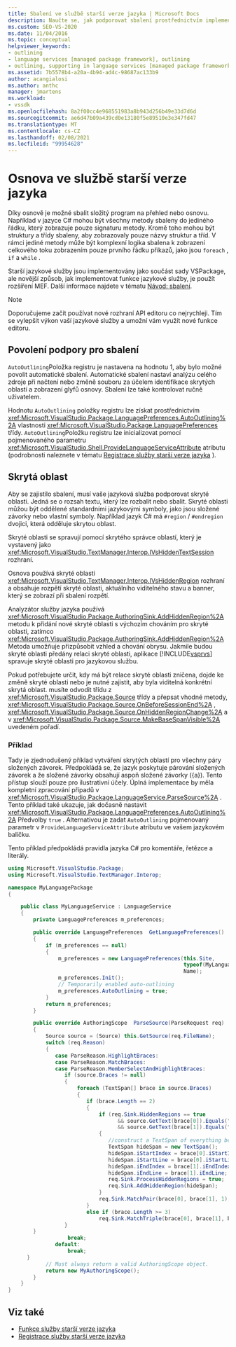```yaml
---
title: Sbalení ve službě starší verze jazyka | Microsoft Docs
description: Naučte se, jak podporovat sbalení prostřednictvím implementace skrytých oblastí ve službě starší verze jazyka.
ms.custom: SEO-VS-2020
ms.date: 11/04/2016
ms.topic: conceptual
helpviewer_keywords:
- outlining
- language services [managed package framework], outlining
- outlining, supporting in language services [managed package framework]
ms.assetid: 7b5578b4-a20a-4b94-ad4c-98687ac133b9
author: acangialosi
ms.author: anthc
manager: jmartens
ms.workload:
- vssdk
ms.openlocfilehash: 8a2f00cc4e968551983a8b943d256b49e33d7d6d
ms.sourcegitcommit: ae6d47b09a439cd0e13180f5e89510e3e347fd47
ms.translationtype: MT
ms.contentlocale: cs-CZ
ms.lasthandoff: 02/08/2021
ms.locfileid: "99954628"
---
```

# <a name="outlining-in-a-legacy-language-service"></a>Osnova ve službě starší verze jazyka
Díky osnově je možné sbalit složitý program na přehled nebo osnovu. Například v jazyce C# mohou být všechny metody sbaleny do jediného řádku, který zobrazuje pouze signaturu metody. Kromě toho mohou být struktury a třídy sbaleny, aby zobrazovaly pouze názvy struktur a tříd. V rámci jediné metody může být komplexní logika sbalena k zobrazení celkového toku zobrazením pouze prvního řádku příkazů, jako jsou `foreach` , `if` a `while` .

 Starší jazykové služby jsou implementovány jako součást sady VSPackage, ale novější způsob, jak implementovat funkce jazykové služby, je použít rozšíření MEF. Další informace najdete v tématu [Návod: sbalení](../../extensibility/walkthrough-outlining.md).

> [!NOTE]
> Doporučujeme začít používat nové rozhraní API editoru co nejrychleji. Tím se vylepšit výkon vaší jazykové služby a umožní vám využít nové funkce editoru.

## <a name="enabling-support-for-outlining"></a>Povolení podpory pro sbalení
 `AutoOutlining`Položka registru je nastavena na hodnotu 1, aby bylo možné povolit automatické sbalení. Automatické sbalení nastaví analýzu celého zdroje při načtení nebo změně souboru za účelem identifikace skrytých oblastí a zobrazení glyfů osnovy. Sbalení lze také kontrolovat ručně uživatelem.

 Hodnotu `AutoOutlining` položky registru lze získat prostřednictvím <xref:Microsoft.VisualStudio.Package.LanguagePreferences.AutoOutlining%2A> vlastnosti <xref:Microsoft.VisualStudio.Package.LanguagePreferences> třídy. `AutoOutlining`Položku registru lze inicializovat pomocí pojmenovaného parametru <xref:Microsoft.VisualStudio.Shell.ProvideLanguageServiceAttribute> atributu (podrobnosti naleznete v tématu [Registrace služby starší verze jazyka](../../extensibility/internals/registering-a-legacy-language-service1.md) ).

## <a name="the-hidden-region"></a>Skrytá oblast
 Aby se zajistilo sbalení, musí vaše jazyková služba podporovat skryté oblasti. Jedná se o rozsah textu, který lze rozbalit nebo sbalit. Skryté oblasti můžou být oddělené standardními jazykovými symboly, jako jsou složené závorky nebo vlastní symboly. Například jazyk C# má `#region` / `#endregion` dvojici, která odděluje skrytou oblast.

 Skryté oblasti se spravují pomocí skrytého správce oblastí, který je vystavený jako <xref:Microsoft.VisualStudio.TextManager.Interop.IVsHiddenTextSession> rozhraní.

 Osnova používá skryté oblasti <xref:Microsoft.VisualStudio.TextManager.Interop.IVsHiddenRegion> rozhraní a obsahuje rozpětí skryté oblasti, aktuálního viditelného stavu a banner, který se zobrazí při sbalení rozpětí.

 Analyzátor služby jazyka používá <xref:Microsoft.VisualStudio.Package.AuthoringSink.AddHiddenRegion%2A> metodu k přidání nové skryté oblasti s výchozím chováním pro skryté oblasti, zatímco <xref:Microsoft.VisualStudio.Package.AuthoringSink.AddHiddenRegion%2A> Metoda umožňuje přizpůsobit vzhled a chování obrysu. Jakmile budou skryté oblasti předány relaci skryté oblasti, aplikace [!INCLUDE[vsprvs](../../code-quality/includes/vsprvs_md.md)] spravuje skryté oblasti pro jazykovou službu.

 Pokud potřebujete určit, kdy má být relace skryté oblasti zničena, dojde ke změně skryté oblasti nebo je nutné zajistit, aby byla viditelná konkrétní skrytá oblast. musíte odvodit třídu z <xref:Microsoft.VisualStudio.Package.Source> třídy a přepsat vhodné metody, <xref:Microsoft.VisualStudio.Package.Source.OnBeforeSessionEnd%2A> , <xref:Microsoft.VisualStudio.Package.Source.OnHiddenRegionChange%2A> a v <xref:Microsoft.VisualStudio.Package.Source.MakeBaseSpanVisible%2A> uvedeném pořadí.

### <a name="example"></a>Příklad
 Tady je zjednodušený příklad vytváření skrytých oblastí pro všechny páry složených závorek. Předpokládá se, že jazyk poskytuje párování složených závorek a že složené závorky obsahují aspoň složené závorky ({a}). Tento přístup slouží pouze pro ilustrativní účely. Úplná implementace by měla kompletní zpracování případů v <xref:Microsoft.VisualStudio.Package.LanguageService.ParseSource%2A> . Tento příklad také ukazuje, jak dočasně nastavit <xref:Microsoft.VisualStudio.Package.LanguagePreferences.AutoOutlining%2A> Předvolby `true` . Alternativou je zadat `AutoOutlining` pojmenovaný parametr v `ProvideLanguageServiceAttribute` atributu ve vašem jazykovém balíčku.

 Tento příklad předpokládá pravidla jazyka C# pro komentáře, řetězce a literály.

```csharp
using Microsoft.VisualStudio.Package;
using Microsoft.VisualStudio.TextManager.Interop;

namespace MyLanguagePackage
{

    public class MyLanguageService : LanguageService
    {
        private LanguagePreferences m_preferences;

        public override LanguagePreferences  GetLanguagePreferences()
        {
            if (m_preferences == null)
            {
                m_preferences = new LanguagePreferences(this.Site,
                                                        typeof(MyLanguageService).GUID,
                                                        Name);
                m_preferences.Init();
                // Temporarily enabled auto-outlining
                m_preferences.AutoOutlining = true;
            }
            return m_preferences;
        }

        public override AuthoringScope  ParseSource(ParseRequest req)
        {
            Source source = (Source) this.GetSource(req.FileName);
            switch (req.Reason)
            {
               case ParseReason.HighlightBraces:
               case ParseReason.MatchBraces:
               case ParseReason.MemberSelectAndHighlightBraces:
                  if (source.Braces != null)
                  {
                      foreach (TextSpan[] brace in source.Braces)
                      {
                         if (brace.Length == 2)
                         {
                             if (req.Sink.HiddenRegions == true
                                   && source.GetText(brace[0]).Equals("{")
                                   && source.GetText(brace[1]).Equals("}"))
                             {
                                //construct a TextSpan of everything between the braces
                                TextSpan hideSpan = new TextSpan();
                                hideSpan.iStartIndex = brace[0].iStartIndex;
                                hideSpan.iStartLine = brace[0].iStartLine;
                                hideSpan.iEndIndex = brace[1].iEndIndex;
                                hideSpan.iEndLine = brace[1].iEndLine;
                                req.Sink.ProcessHiddenRegions = true;
                                req.Sink.AddHiddenRegion(hideSpan);
                             }
                             req.Sink.MatchPair(brace[0], brace[1], 1);
                         }
                         else if (brace.Length >= 3)
                             req.Sink.MatchTriple(brace[0], brace[1], brace[2], 1);
                  }
        }
                   break;
               default:
                   break;
      }
            // Must always return a valid AuthoringScope object.
            return new MyAuthoringScope();
        }
    }
}
```

## <a name="see-also"></a>Viz také
- [Funkce služby starší verze jazyka](../../extensibility/internals/legacy-language-service-features1.md)
- [Registrace služby starší verze jazyka](../../extensibility/internals/registering-a-legacy-language-service1.md)
